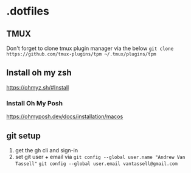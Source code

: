 # .dotfiles

## TMUX ##
Don't forget to clone tmux plugin manager via the below
`git clone https://github.com/tmux-plugins/tpm ~/.tmux/plugins/tpm`

## Install oh my zsh ##
https://ohmyz.sh/#Install

### Install Oh My Posh ###
https://ohmyposh.dev/docs/installation/macos


## git setup ##
1. get the gh cli and sign-in
2. set git user + email via 
`git config --global user.name "Andrew Van Tassell"`
`git config --global user.email vantassell@gmail.com`
